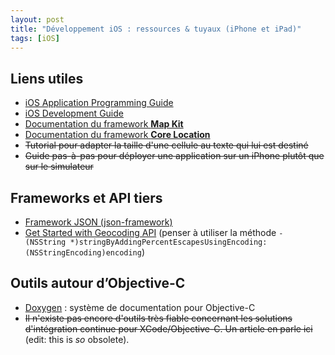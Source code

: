 ```yaml
---
layout: post
title: "Développement iOS : ressources & tuyaux (iPhone et iPad)"
tags: [iOS]
---
```


## Liens utiles

- [iOS Application Programming Guide](http://developer.apple.com/library/ios/#documentation/iPhone/Conceptual/iPhoneOSProgrammingGuide/Introduction/Introduction.html)
- [iOS Development Guide](http://developer.apple.com/library/ios/#documentation/Xcode/Conceptual/iphone_development/000-Introduction/introduction.html)
- [Documentation du framework **Map Kit**](http://developer.apple.com/IPhone/library/documentation/MapKit/Reference/MapKit_Framework_Reference/index.html)
- [Documentation du framework **Core Location**](http://developer.apple.com/iPhone/library/documentation/CoreLocation/Reference/CoreLocation_Framework/index.html)
- ~~Tutorial pour adapter la taille d'une cellule au texte qui lui est destiné~~
- ~~Guide pas-à-pas pour déployer une application sur un iPhone plutôt que sur
  le simulateur~~

## Frameworks et API tiers

- [Framework JSON (json-framework)](http://code.google.com/p/json-framework/)
- [Get Started with Geocoding API](https://developers.google.com/maps/documentation/geocoding/start)
  (penser à utiliser la méthode
  `- (NSString *)stringByAddingPercentEscapesUsingEncoding:(NSStringEncoding)encoding`)

## Outils autour d’Objective-C

- [Doxygen](https://www.doxygen.nl) : système de documentation pour Objective-C
- ~~Il n'existe pas encore d'outils très fiable concernant les solutions
  d'intégration continue pour XCode/Objective-C. Un article en parle ici~~
  (edit: this is _so_ obsolete).
